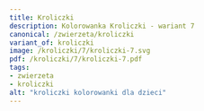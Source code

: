 ```yaml
---
title: Kroliczki
description: Kolorowanka Kroliczki - wariant 7
canonical: /zwierzeta/kroliczki
variant_of: kroliczki
image: /kroliczki/7/kroliczki-7.svg
pdf: /kroliczki/7/kroliczki-7.pdf
tags:
- zwierzeta
- kroliczki
alt: "kroliczki kolorowanki dla dzieci"
---
```


